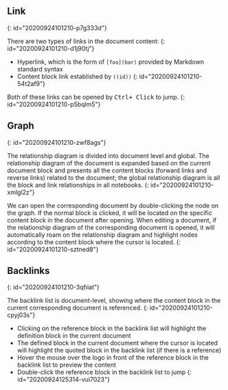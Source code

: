 ## Link
{: id="20200924101210-p7g333d"}

There are two types of links in the document content:
{: id="20200924101210-d1j90tj"}

* Hyperlink, which is the form of `[foo](bar)` provided by Markdown standard syntax
* Content block link established by `((id))`
{: id="20200924101210-54t2af9"}

Both of these links can be opened by <kbd>Ctrl+ Click</kbd> to jump.
{: id="20200924101210-p5bqlm5"}

## Graph
{: id="20200924101210-zwf8ags"}

The relationship diagram is divided into document level and global. The relationship diagram of the document is expanded based on the current document block and presents all the content blocks (forward links and reverse links) related to the document; the global relationship diagram is all the block and link relationships in all notebooks.
{: id="20200924101210-xmlgl2z"}

We can open the corresponding document by double-clicking the node on the graph. If the normal block is clicked, it will be located on the specific content block in the document after opening. When editing a document, if the relationship diagram of the corresponding document is opened, it will automatically roam on the relationship diagram and highlight nodes according to the content block where the cursor is located.
{: id="20200924101210-sztned8"}

## Backlinks
{: id="20200924101210-3qfiiat"}

The backlink list is document-level, showing where the content block in the current corresponding document is referenced.
{: id="20200924101210-cpyj03s"}

* Clicking on the reference block in the backlink list will highlight the definition block in the current document
* The defined block in the current document where the cursor is located will highlight the quoted block in the backlink list (if there is a reference)
* Hover the mouse over the logo in front of the reference block in the backlink list to preview the content
* Double-click the reference block in the backlink list to jump
{: id="20200924125314-vui7023"}
